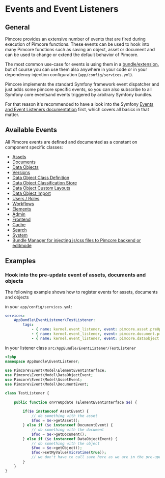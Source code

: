 # Events and Event Listeners

## General

Pimcore provides an extensive number of events that are fired during execution of Pimcore functions. These events can be 
used to hook into many Pimcore functions such as saving an object, asset or document and can be used to change or extend 
the default behavior of Pimcore.

The most common use-case for events is using them in a [bundle/extension](13_Bundle_Developers_Guide/06_Plugin_Backend_UI.md), but 
of course you can use them also anywhere in your code or in your dependency injection configuration (`app/config/services.yml`). 

Pimcore implements the standard Symfony framework event dispatcher and just adds some pimcore specific events, 
so you can also subscribe to all Symfony core eventsand events triggered by arbitrary Symfony bundles. 

For that reason it's recommended to have a look into the Symfony [Events and Event Listeners documentation](http://symfony.com/doc/current/event_dispatcher.html)
first, which covers all basics in that matter. 

## Available Events

All Pimcore events are defined and documented as a constant on component specific classes: 
- [Assets](https://github.com/pimcore/pimcore/blob/master/pimcore/lib/Pimcore/Event/AssetEvents.php)
- [Documents](https://github.com/pimcore/pimcore/blob/master/pimcore/lib/Pimcore/Event/DocumentEvents.php)
- [Data Objects](https://github.com/pimcore/pimcore/blob/master/pimcore/lib/Pimcore/Event/DataObjectEvents.php)
- [Versions](https://github.com/pimcore/pimcore/blob/master/pimcore/lib/Pimcore/Event/VersionEvents.php)
- [Data Object Class Definition](https://github.com/pimcore/pimcore/blob/master/pimcore/lib/Pimcore/Event/DataObjectClassDefinitionEvents.php)
- [Data Object Classification Store](https://github.com/pimcore/pimcore/blob/master/pimcore/lib/Pimcore/Event/DataObjectClassificationStoreEvents.php)
- [Data Object Custom Layouts](https://github.com/pimcore/pimcore/blob/master/pimcore/lib/Pimcore/Event/DataObjectCustomLayoutEvents.php)
- [Data Object Import](https://github.com/pimcore/pimcore/blob/master/pimcore/lib/Pimcore/Event/DataObjectImportEvents.php)
- [Users / Roles](https://github.com/pimcore/pimcore/blob/master/pimcore/lib/Pimcore/Event/UserRoleEvents.php)
- [Workflows](https://github.com/pimcore/pimcore/blob/master/pimcore/lib/Pimcore/Event/WorkflowEvents.php)
- [Elements](https://github.com/pimcore/pimcore/blob/master/pimcore/lib/Pimcore/Event/ElementEvents.php)
- [Admin](https://github.com/pimcore/pimcore/blob/master/pimcore/lib/Pimcore/Event/AdminEvents.php)
- [Frontend](https://github.com/pimcore/pimcore/blob/master/pimcore/lib/Pimcore/Event/FrontendEvents.php)
- [Cache](https://github.com/pimcore/pimcore/blob/master/pimcore/lib/Pimcore/Event/CoreCacheEvents.php)
- [Search](https://github.com/pimcore/pimcore/blob/master/pimcore/lib/Pimcore/Event/SearchBackendEvents.php)
- [System](https://github.com/pimcore/pimcore/blob/master/pimcore/lib/Pimcore/Event/SystemEvents.php)
- [Bundle Manager for injecting js/css files to Pimcore backend or editmode](https://github.com/pimcore/pimcore/blob/master/pimcore/lib/Pimcore/Event/BundleManagerEvents.php)

## Examples

### Hook into the pre-update event of assets, documents and objects
The following example shows how to register events for assets, documents and objects 

in your `app/config/services.yml`: 
```yaml
services:
    AppBundle\EventListener\TestListener:
        tags:
            - { name: kernel.event_listener, event: pimcore.asset.preUpdate, method: onPreUpdate }
            - { name: kernel.event_listener, event: pimcore.document.preUpdate, method: onPreUpdate }
            - { name: kernel.event_listener, event: pimcore.dataobject.preUpdate, method: onPreUpdate }
```

in your listener class `src/AppBundle/EventListener/TestListener`
```php
<?php
namespace AppBundle\EventListener;
  
use Pimcore\Event\Model\ElementEventInterface;
use Pimcore\Event\Model\DataObjectEvent;
use Pimcore\Event\Model\AssetEvent;
use Pimcore\Event\Model\DocumentEvent;

class TestListener {
     
    public function onPreUpdate (ElementEventInterface $e) {
       
        if($e instanceof AssetEvent) {
            // do something with the asset
            $foo = $e->getAsset(); 
        } else if ($e instanceof DocumentEvent) {
            // do something with the document
            $foo = $e->getDocument(); 
        } else if ($e instanceof DataObjectEvent) {
            // do something with the object
            $foo = $e->getObject(); 
            $foo->setMyValue(microtime(true));
            // we don't have to call save here as we are in the pre-update event anyway ;-) 
        }
    }
}
```


